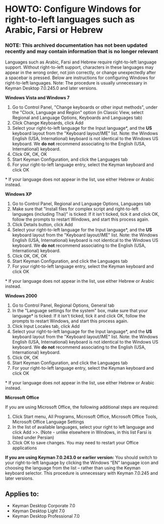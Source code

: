# HOWTO: Configure Windows for right-to-left languages such as Arabic, Farsi or Hebrew

### **NOTE**: This archived documentation has not been updated recently and may contain information that is no longer relevant


<p>Languages such as Arabic, Farsi and Hebrew require right-to-left language support. Without right-to-left support, characters in these languages may appear in the wrong order, not join correctly, or change unexpectedly after a spacebar is pressed. Below are instructions for configuring Windows for right-to-left languages.  Note: The procedure is usually unnecessary in Keyman Desktop 7.0.245.0 and later versions.</p>

<p><b>Windows Vista and Windows 7</b></p>

<ol>
<li>Go to Control Panel, "Change keyboards or other input methods", under the "Clock, Language and Region" option (in Classic View, select Regional and Language Options, Keyboards and Languages tab)</li>
<li>Click Change Keyboards, click Add</li>
<li>Select your right-to-left language for the Input language*, and the <b>US</b> keyboard layout from the "Keyboard layout/IME" list. Note: the Windows English (USA, International) keyboard is not identical to the Windows US keyboard. We <b>do not</b> recommend associating to the English (USA, International) keyboard.</li>  
<li>Click OK, OK, OK</li>
<li>Start Keyman Configuration, and click the Languages tab</li>
<li>For your right-to-left language entry, select the Keyman keyboard and click OK</li>
</ol>

<p>* If your language does not appear in the list, use either Hebrew or Arabic instead.</p>

<p><b>Windows XP</b></p>

<ol>
<li>Go to Control Panel, Regional and Language Options, Languages tab</li>
<li>Make sure that "Install files for complex script and right-to-left languages (including Thai)" is ticked: If it isn't ticked, tick it and click OK, follow the prompts to restart Windows, and start this process again.</li>
<li>Click Details button, click Add</li>
<li>Select your right-to-left language for the Input language*, and the <b>US</b> keyboard layout from the "Keyboard layout/IME" list. Note: the Windows English (USA, International) keyboard is not identical to the Windows US keyboard. We <b>do not</b> recommend associating to the English (USA, International) keyboard.</li>  
<li>Click OK, OK, OK</li>
<li>Start Keyman Configuration, and click the Languages tab</li>
<li>For your right-to-left language entry, select the Keyman keyboard and click OK</li>
</ol>

<p>* If your language does not appear in the list, use either Hebrew or Arabic instead.</p>

<p><b>Windows 2000</b></p>

<ol>
<li>Go to Control Panel, Regional Options, General tab</li>
<li>In the "Language settings for the system" box, make sure that your language* is ticked: If it isn't ticked, tick it and click OK, follow the prompts to restart Windows, and start this process again.</li>
<li>Click Input Locales tab, click Add</li>
<li>Select your right-to-left language for the Input language*, and the <b>US</b> keyboard layout from the "Keyboard layout/IME" list. Note: the Windows English (USA, International) keyboard is not identical to the Windows US keyboard. We <b>do not</b> recommend associating to the English (USA, International) keyboard.</li>  
<li>Click OK, OK</li>
<li>Start Keyman Configuration, and click the Languages tab</li>
<li>For your right-to-left language entry, select the Keyman keyboard and click OK</li>
</ol>

<p>* If your language does not appear in the list, use either Hebrew or Arabic instead.</p>

<p><b>Microsoft Office</b></p>

<p>If you are using Microsoft Office, the following additional steps are required:</p>

<ol>
<li>Click Start menu, All Programs, Microsoft Office, Microsoft Office Tools, Microsoft Office  Language Settings</li>
<li>In the list of available languages, select your right to left language and click Add &gt;&gt;.  (Note - unlike elsewhere in Windows, in this list Farsi is listed under Persian)</li>
<li>Click OK to save changes.  You may need to restart your Office applications</li>
</ol>

<p><b>If you are using Keyman 7.0.243.0 or earlier version:</b> You should switch to your right-to-left language by clicking the Windows “EN” language icon and choosing the language from the list – rather than using the Keyman keyboard selector.  This procedure is unnecessary with Keyman 7.0.245 and later versions.</p>


## Applies to:
 * Keyman Desktop Corporate 7.0
 * Keyman Desktop Light 7.0
 * Keyman Desktop Professional 7.0
